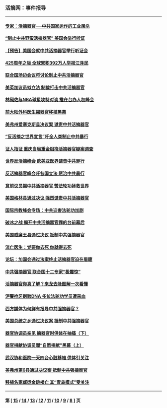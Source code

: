 ### 活摘网：事件报导
---
#### [专家：活摘器官──中共国家运作的工业屠杀](../../pages/nf5877/n13761178.md?06200430) 
#### [“制止中共野蛮活摘器官” 美国会举行听证](../../pages/nf5877/n13735831.md?06200430) 
#### [【预告】美国会就中共活摘器官举行听证会](../../pages/nf5877/n13732843.md?06200430) 
#### [425周年之际 全球累积392万人举报江泽民](../../pages/nf5877/n13719232.md?06200430) 
#### [联合国场边会议将讨论制止中共活摘器官](../../pages/nf5877/n13656361.md?06200430) 
#### [美英加议员拟立法 制裁打击中共活摘器官](../../pages/nf5877/n13430251.md?06200430) 
#### [林昶佐与NBA球星坎特对谈 推在台办人权峰会](../../pages/nf5877/n13414467.md?06200430) 
#### [前大陆外科医生揭器官移植黑幕](../../pages/nf5877/n13401416.md?06200430) 
#### [美弗州爱塞克斯县决议案 谴责中共活摘器官](../../pages/nf5877/n13320919.md?06200430) 
#### [“反活摘之世界宣言”吁全人类制止中共暴行](../../pages/nf5877/n13259730.md?06200430) 
#### [证人指证 重庆当局重金阻挠活摘器官疑案调查](../../pages/nf5877/n13259127.md?06200430) 
#### [世界反活摘峰会 欧美亚医界谴责中共罪行](../../pages/nf5877/n13253550.md?06200430) 
#### [反活摘器官峰会吁各国立法 惩治中共暴行](../../pages/nf5877/n13245052.md?06200430) 
#### [意前议员揭中共活摘器官 赞法轮功拯救世界](../../pages/nf5877/n13203445.md?06200430) 
#### [美国格林县通过决议 强烈谴责中共活摘器官](../../pages/nf5877/n13119367.md?06200430) 
#### [国际宗教峰会专场：中共迫害法轮功加剧](../../pages/nf5877/n13088279.md?06200430) 
#### [破冰之战 揭开中共活摘器官罪的台前幕后](../../pages/nf5877/n13082457.md?06200430) 
#### [美国威廉王县通过决议 抵制中共强摘器官](../../pages/nf5877/n13056521.md?06200430) 
#### [流亡医生：党要你去死 你就得去死](../../pages/nf5877/n13052835.md?06200430) 
#### [论坛：加国会通过法案终止活摘器官迫在眉睫](../../pages/nf5877/n13029839.md?06200430) 
#### [中共强摘器官 联合国十二专家“极震惊”](../../pages/nf5877/n13024313.md?06200430) 
#### [活摘器官你真了解？来龙去脉图解一次看懂](../../pages/nf5877/n13013820.md?06200430) 
#### [沪警抢牙刷验DNA 多位法轮功学员遭采血](../../pages/nf5877/n12969218.md?06200430) 
#### [西方媒体为何鲜有报导中共强摘器官？](../../pages/nf5877/n12932034.md?06200430) 
#### [美国总统之乡通过决议案 抵制中共强摘器官](../../pages/nf5877/n12908242.md?06200430) 
#### [器官协调员亲见 摘器官时供体在抽搐（下）](../../pages/nf5877/n12898622.md?06200430) 
#### [器官捐献协调员曝“自愿捐献”黑幕（上）](../../pages/nf5877/n12878830.md?06200430) 
#### [武汉协和医院一天四台心脏移植 供体引关注](../../pages/nf5877/n12863175.md?06200430) 
#### [美弗州第6县通过决议案 抵制中共强摘器官](../../pages/nf5877/n12805218.md?06200430) 
#### [移植名家臧运金跳楼亡 其“青岛模式”受关注](../../pages/nf5877/n12803746.md?06200430) 

---
#### 第 [ [15](./15.md?06200430) / [14](./14.md?06200430) / [13](./13.md?06200430) / [12](./12.md?06200430) / [11](./11.md?06200430) / [10](./10.md?06200430) / [9](./9.md?06200430) / [8](./8.md?06200430) ] 页
